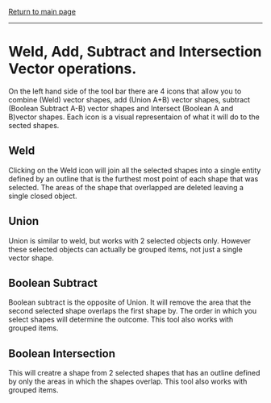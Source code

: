 [Return to main page](README.md)

----

# Weld, Add, Subtract and Intersection Vector operations.


On the left hand side of the tool bar there are 4 icons that allow you to combine (Weld) vector shapes, add (Union A+B) vector shapes, subtract (Boolean Subtract A-B) vector shapes and Intersect (Boolean A and B)vector shapes. Each icon is a visual representaion of what it will do to the sected shapes.

## Weld

Clicking on the Weld icon will join all the selected shapes into a single entity defined by an outline that is the furthest most point of each shape that was selected. The areas of the shape that overlapped are deleted leaving a single closed object.

## Union

Union is similar to weld, but works with 2 selected objects only. However these selected objects can actually be grouped items, not just a single vector shape.

## Boolean Subtract 

Boolean subtract is the opposite of Union. It will remove the area that the second selected shape overlaps the first shape by. The order in which you select shapes will determine the outcome. This tool also works with grouped items.

## Boolean Intersection

This will creatre a shape from 2 selected shapes that has an outline defined by only the areas in which the shapes overlap. This tool also works with grouped items.
